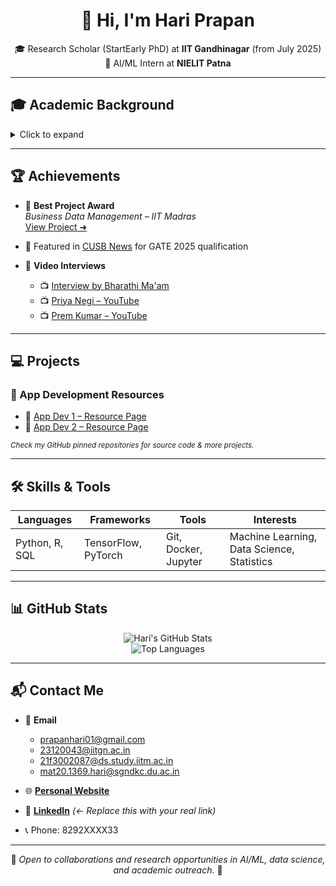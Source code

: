 <h1 align="center">👋 Hi, I'm Hari Prapan</h1>

<p align="center">
  🎓 Research Scholar (StartEarly PhD) at <strong>IIT Gandhinagar</strong> (from July 2025)<br>
  💼 AI/ML Intern at <strong>NIELIT Patna</strong>
</p>

---

## 🎓 Academic Background

<details>
<summary>Click to expand</summary>

- 🎓 **BS in Data Science & Applications**  
  *Indian Institute of Technology (IIT) Madras*  
  📅 *Sept 2021 – Dec 2024*

- 🎓 **M.Sc. in Data Science & Applied Statistics**  
  *Central University of South Bihar*  
  📅 *Sept 2023 – May 2025*

- 🎓 **B.Sc. (Hons) in Mathematics**  
  *University of Delhi*  
  📅 *Sept 2020 – May 2023*

- 🎓 **Visiting Student**  
  *IIT Gandhinagar*  
  📅 *May 2024 – July 2024*

</details>

---

## 🏆 Achievements

- 🏅 **Best Project Award**  
  *Business Data Management – IIT Madras*  
  [View Project ➜](https://study.iitm.ac.in/student-achievements/projects/BDM)

- 📰 Featured in [CUSB News](https://www.cusb.ac.in) for GATE 2025 qualification

- 🎥 **Video Interviews**
  - 📺 [Interview by Bharathi Ma'am](https://www.youtube.com/watch?v=jUEzxkm8XzY)
  - 📺 [Priya Negi – YouTube](https://youtu.be/yFOj48K0UbU?si=IBKJ9UZ8NYXZv5vT&t=1)
  - 📺 [Prem Kumar – YouTube](https://youtu.be/uZBHNj66500?si=trGapu0IWmfWV293)

---

## 💻 Projects

### 📱 App Development Resources

- 🚀 [App Dev 1 – Resource Page](https://sites.google.com/ds.study.iitm.ac.in/hari-prapan/home/projects/app-dev-1-resource)
- 🚀 [App Dev 2 – Resource Page](https://sites.google.com/ds.study.iitm.ac.in/hari-prapan/home/projects/app-dev-2-resource)

<sub>*Check my GitHub pinned repositories for source code & more projects.*</sub>

---

## 🛠️ Skills & Tools

| Languages | Frameworks | Tools | Interests |
|----------|------------|-------|-----------|
| Python, R, SQL | TensorFlow, PyTorch | Git, Docker, Jupyter | Machine Learning, Data Science, Statistics |

---

## 📊 GitHub Stats

<div align="center">
  <img src="https://github-readme-stats.vercel.app/api?username=HariPrapan&show_icons=true&theme=radical" alt="Hari's GitHub Stats" />
  <br />
  <img src="https://github-readme-stats.vercel.app/api/top-langs/?username=HariPrapan&layout=compact&theme=radical" alt="Top Languages" />
</div>

---

## 📬 Contact Me

- 📧 **Email**
  - prapanhari01@gmail.com  
  - 23120043@iitgn.ac.in  
  - 21f3002087@ds.study.iitm.ac.in  
  - mat20.1369.hari@sgndkc.du.ac.in

- 🌐 [**Personal Website**](https://sites.google.com/ds.study.iitm.ac.in/hari-prapan/home)
- 🔗 [**LinkedIn**](https://www.linkedin.com/in/your-linkedin-profile) *(← Replace this with your real link)*
- 📞 Phone: 8292XXXX33

---

<p align="center">
  🚀 <em>Open to collaborations and research opportunities in AI/ML, data science, and academic outreach.</em> 🌱
</p>
